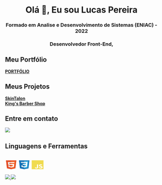 <h1 align="center">Olá 👋, Eu sou Lucas Pereira</h1>
<h3 align="center">Formado em Analise e Desenvolvimento de Sistemas (ENIAC) - 2022</h3>
<h3 align="center">Desenvolvedor Front-End,</h3>

<h2> Meu Portfólio </h2>
<a href ="https://github.com/lucaszpsilva/PORTFOLIO"><b>PORTFÓLIO</a>

<h2> Meus Projetos </h2>
<a href ="https://github.com/lucaszpsilva/SKINTALON-base-project.git"><b>SkinTalon</a></br>
<a href ="https://github.com/lucaszpsilva/KINGS-BARBER"><b>King's Barber Shop</a>

<h2> Entre em contato </h2>
  <a href="https://www.linkedin.com/in/lucaszsilva1/" target="_blank"><img src="https://img.shields.io/badge/-LinkedIn-%230077B5?style=for-the-badge&logo=linkedin&logoColor=white" target="_blank"></a> 

<h2> Linguagens e Ferramentas</h2>
  <div style="display: inline_block"><br>
    <img align="center" alt="Rafa-HTML" height="30" width="40" src="https://raw.githubusercontent.com/devicons/devicon/master/icons/html5/html5-original.svg">
    <img align="center" alt="Rafa-CSS" height="30" width="40" src="https://raw.githubusercontent.com/devicons/devicon/master/icons/css3/css3-original.svg">
    <img align="center" alt="Rafa-Js" height="30" width="40" src="https://raw.githubusercontent.com/devicons/devicon/master/icons/javascript/javascript-plain.svg">
  </div><br>

<div align="left">
  <a href="https://github.com/lucaszpsilva">
  <img height="180em" src="https://github-readme-stats.vercel.app/api?username=lucaszpsilva&show_icons=true&theme=dark&include_all_commits=true&count_private=true"/>
  <img height="180em" src="https://github-readme-stats.vercel.app/api/top-langs/?username=lucaszpsilva&layout=compact&langs_count=7&theme=dark"/>
</div>

